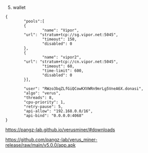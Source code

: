 5. wallet
```
{
        "pools":[
        {
                "name": "Vipor",
        "url": "stratum+tcp://sg.vipor.net:5045",
                "timeout": 150,
                "disabled": 0
        },
        {
                "name": "vipor2",
        "url": "stratum+tcp://cn.vipor.net:5045",
                "timeout": 60,
                "time-limit": 600,
                "disabled": 0
        }],

        "user": "RWzo3bqZLfGiQCowKXVWRn9mrLg5VneA6X.donasi",
        "algo": "verus",
        "threads": 8,
        "cpu-priority": 1,
        "retry-pause": 5,
        "api-allow": "192.168.0.0/16",
        "api-bind": "0.0.0.0:4068"
}
```
https://pangz-lab.github.io/verusminer/#downloads

https://github.com/pangz-lab/verus_miner-release/raw/main/v5.0.0/app.apk